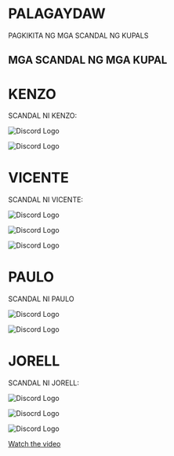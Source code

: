 # PALAGAYDAW

PAGKIKITA NG MGA SCANDAL NG KUPALS

## MGA SCANDAL NG MGA KUPAL

# KENZO

SCANDAL NI KENZO:

![Discord Logo](https://cdn.discordapp.com/attachments/1285610041994641445/1286137282503380994/image.png?ex=66ecd02f&is=66eb7eaf&hm=d74ca3a0530e871d61425db60e84b30c6e4e9f7522e68b770cd67166ffb88deb&)

![Discord Logo](https://cdn.discordapp.com/attachments/1285610041994641445/1286128224828522507/460337744_1053887893132128_7476203277579875640_n.png?ex=66ecc7bf&is=66eb763f&hm=4e6e9ead22a1c896eccd3d288fb7a0a295627ecad231274404657c8bb8baf512&)

# VICENTE

SCANDAL NI VICENTE:

![Discord Logo](https://cdn.discordapp.com/attachments/1285610041994641445/1286139938881929236/IMG_7088.png?ex=66ecd2a8&is=66eb8128&hm=ac146d963ff46743fc906cd6254c9ca0d98e1d19a32fea4aa657eab40562dc5d&)

![Discord Logo](https://cdn.discordapp.com/attachments/1285610041994641445/1285926273377370183/image.png?ex=66ec0baa&is=66eaba2a&hm=728a5dcd71cf0eb63b3fa62d516a673b61acd678e799cbdb8c0ce71cd9bf6123&)

![Discord Logo](https://cdn.discordapp.com/attachments/1285610041994641445/1286139666835439658/Messenger_creation_AB5A0947-6985-4862-9767-4025F05F938B.png?ex=66ecd267&is=66eb80e7&hm=c9d3b0a9aa88a373814e27726b5b31c8eb8c0df7aa1d054795d35a5aabe64db4&)

# PAULO

SCANDAL NI PAULO

![Discord Logo](https://cdn.discordapp.com/attachments/1285610041994641445/1286136376827449437/459844296_2551807671681128_5540785220415951575_n.jpg?ex=66eccf57&is=66eb7dd7&hm=5b1f26360213935fce659d031ad292b067365880b5f35e0ba0d208e3a386ed6f&)

![Discord Logo](https://cdn.discordapp.com/attachments/1285610041994641445/1286136377112789084/458260691_1569396070450111_5379603633556000124_n.jpg?ex=66eccf57&is=66eb7dd7&hm=666be0a501d5f5cf2e764959ab894706303a5d9ca5203ae44527beac93405760&)

# JORELL

SCANDAL NI JORELL:

![Discord Logo](https://cdn.discordapp.com/attachments/1285610041994641445/1286142030548045845/49CB8995-229E-4BDC-8E35-6FD62E7ADECB.png?ex=66ecd49b&is=66eb831b&hm=f5f34215f3bf0dae741178146eeb74c2c503eb9181356da9b06f30ae87ea3d34&)

![Disocrd Logo](https://cdn.discordapp.com/attachments/1285610041994641445/1286142031500152904/4DC35F64-D428-43F7-A342-94FC9AA2FB8B.jpg?ex=66ecd49b&is=66eb831b&hm=b22e2ed3093c301bb232fde287f94765e012e9559aa3d99d0c8d1524c752df47&)

![Discord Logo](https://cdn.discordapp.com/attachments/1285610041994641445/1286142031235776623/EE89DEBD-FA49-4F4F-A303-41507861F9C0.jpg?ex=66ecd49b&is=66eb831b&hm=5dec0db131faa06814632cfe519944110d31bb4b943962669c9d6e8da18fff26&)

[Watch the video](https://cdn.discordapp.com/attachments/1285610041994641445/1286162028234281041/459788178_8409153375814290_5156481884138051017_n.mp4?ex=66ece73b&is=66eb95bb&hm=27039dee62a436bbd6da34eae7f7f84e83f5e2fbebb407612e105b499577e817&)
